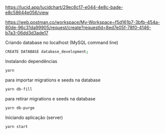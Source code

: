 
https://lucid.app/lucidchart/29ec6c17-e044-4e8c-bade-e8c58644e056/view

https://web.postman.co/workspace/My-Workspace~f5d161b7-3bfb-454a-80de-96c31da99905/request/create?requestId=8ed7e05f-78f0-4146-b7a3-06dd3d3ade17

Criando database no localhost (MySQL command line)
```bash
CREATE DATABASE database_development;
```

Instalando dependências
```bash
yarn
```

para importar migrations e seeds na database
```bash
yarn db-fill
```

para retirar migrations e seeds na database
```bash
yarn db-purge
```


Iniciando aplicação (server)
```bash
yarn start
```
